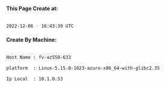 
   
#### This Page Create at:

```bash

2022-12-06 - 16:43:39 UTC

```

#### Create By Machine:

```bash

Host Name : fv-az550-633

platform  : Linux-5.15.0-1023-azure-x86_64-with-glibc2.35

Ip Local  : 10.1.0.53

```

